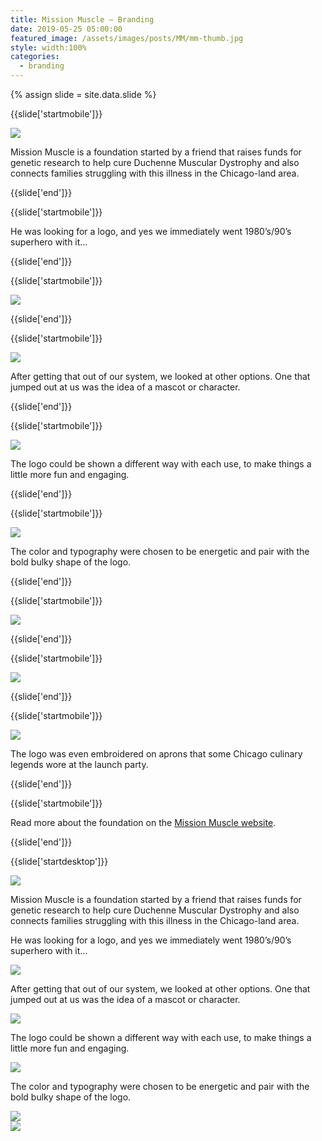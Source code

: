 ```yaml
---
title: Mission Muscle — Branding
date: 2019-05-25 05:00:00
featured_image: /assets/images/posts/MM/mm-thumb.jpg
style: width:100%
categories:
  - branding
---
```


{% assign slide = site.data.slide %}

{{slide['startmobile']}}

<div><img class='full-height' src='{{ site.url }}/assets/images/posts/MM/mm-1-mobile@2x.png' /></div>

<p class='bg'>Mission Muscle is a foundation started by a friend that raises funds for genetic research to help cure Duchenne Muscular Dystrophy and also connects families struggling with this illness in the Chicago-land area.</p>

{{slide['end']}}

{{slide['startmobile']}}

He was looking for a logo, and yes we immediately went 1980’s/90’s superhero with it…

{{slide['end']}}

{{slide['startmobile']}}

<div><img class='full-height' src='{{ site.url }}/assets/images/posts/MM/mm-2-mobile@2x.png' /></div>

{{slide['end']}}

{{slide['startmobile']}}

<div><img class='full-height' src='{{ site.url }}/assets/images/posts/MM/mm-3-mobile@2x.png' /></div>

<p class='bg-dark'>After getting that out of our system,  we looked at other options. One that jumped out at us was the idea of a mascot or character.</p>
{{slide['end']}}

{{slide['startmobile']}}

<div><img class='full-height' src='{{ site.url }}/assets/images/posts/MM/mm-4-mobile@2x.png' /></div>

<p class='bg-dark'>The logo could be shown a different way with each use, to make things a little more fun and engaging.</p>

{{slide['end']}}

{{slide['startmobile']}}

<div><img class='full-height' src='{{ site.url }}/assets/images/posts/MM/mm-5-mobile@2x.png' /></div>

<p class='bg-dark'>The color and typography were chosen to be energetic and pair with the bold bulky shape of the logo.</p>

{{slide['end']}}

{{slide['startmobile']}}

<div><img class='full-height' src='{{ site.url }}/assets/images/posts/MM/mm-6-mobile@2x.png' /></div>

{{slide['end']}}

{{slide['startmobile']}}

<div><img class='full-height' src='{{ site.url }}/assets/images/posts/MM/mm-7-mobile@2x.png' /></div>

{{slide['end']}}

{{slide['startmobile']}}

<div><img class='full-height' src='{{ site.url }}/assets/images/posts/MM/mm-8-mobile.png' /></div>

<p class='bg-dark'>The logo was even embroidered on aprons that some Chicago culinary legends wore at the launch party.</p>

{{slide['end']}}

{{slide['startmobile']}}

<p>Read more about the foundation on the <a href="https://www.missionmuscle.org/">Mission Muscle website</a>.</p>

{{slide['end']}}

{{slide['startdesktop']}}

<div><img class='full-width' src='{{ site.url }}/assets/images/posts/MM/mm-1@2x.png' /></div>

Mission Muscle is a foundation started by a friend that raises funds for genetic research to help cure Duchenne Muscular Dystrophy and also connects families struggling with this illness in the Chicago-land area.

He was looking for a logo, and yes we immediately went 1980’s/90’s superhero with it...

<div><img src='{{ site.url }}/assets/images/posts/MM/mm-2@2x.png' /></div>

After getting that out of our system, we looked at other options. One that jumped out at us was the idea of a mascot or character.

<div><img src='{{ site.url }}/assets/images/posts/MM/mm-3@2x.png' /></div>

The logo could be shown a different way with each use, to make things a little more fun and engaging.

<div><img src='{{ site.url }}/assets/images/posts/MM/mm-4@2x.png' /></div>

The color and typography were chosen to be energetic and pair with the bold bulky shape of the logo.

<div><img src='{{ site.url }}/assets/images/posts/MM/mm-5@2x.png' /></div>

<div class='row'>

<div><img src='{{ site.url }}/assets/images/posts/MM/mm-6@2x.png' /></div><!--

--><div><img src='{{ site.url }}/assets/images/posts/MM/mm-7@2x.png' /></div>

</div>

The logo was even embroidered on aprons that some Chicago culinary legends wore at the launch party.

<div><img src='{{ site.url }}/assets/images/posts/MM/mm-6.jpg' /></div>

<p>Read more about the foundation on the <a href="https://www.missionmuscle.org/">Mission Muscle website</a>.</p>

{{slide['end']}}
